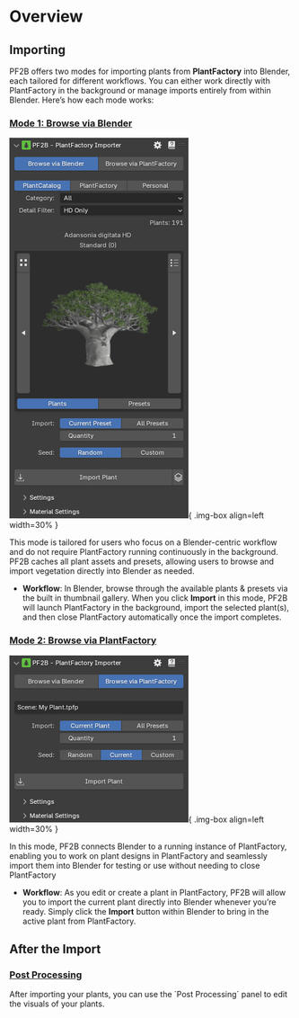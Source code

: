 # Overview


## Importing

PF2B offers two modes for importing plants from **PlantFactory** into Blender, each tailored for different workflows. You can either work directly with PlantFactory in the background or manage imports entirely from within Blender. Here’s how each mode works:


### [Mode 1: Browse via Blender](browse_via_blender)

![Browse via Blender](images/browse-via-blender-panel.png){ .img-box align=left width=30% }

This mode is tailored for users who focus on a Blender-centric workflow and do not require PlantFactory running continuously in the background. PF2B caches all plant assets and presets, allowing users to browse and import vegetation directly into Blender as needed.
<!-- This mode is useful for users who prefer a Blender-centric workflow but occasionally need to add PlantFactory vegetation to their scenes. -->

- **Workflow**: In Blender, browse through the available plants & presets via the built in thumbnail gallery. When you click **Import** in this mode, PF2B will launch PlantFactory in the background, import the selected plant(s), and then close PlantFactory automatically once the import completes.
<div style="clear:both"></div>



### [Mode 2: Browse via PlantFactory](browse_via_plantfactory)

![Browse via PlantFactory](images/browse-via-plantfactory_bridge-connected.png){ .img-box align=left width=30% }

In this mode, PF2B connects Blender to a running instance of PlantFactory, enabling you to work on plant designs in PlantFactory and seamlessly import them into Blender for testing or use without needing to close PlantFactory
<!-- This mode is ideal for scenarios where you’re actively working on plant designs in PlantFactory and want to test or use them in Blender without closing PlantFactory. -->

- **Workflow**: As you edit or create a plant in PlantFactory, PF2B will allow you to import the current plant directly into Blender whenever you’re ready. Simply click the **Import** button within Blender to bring in the active plant from PlantFactory.

<div style="clear:both"></div>



## After the Import

### [Post Processing](post_processing)

After importing your plants, you can use the ´Post Processing´ panel to edit the visuals of your plants.